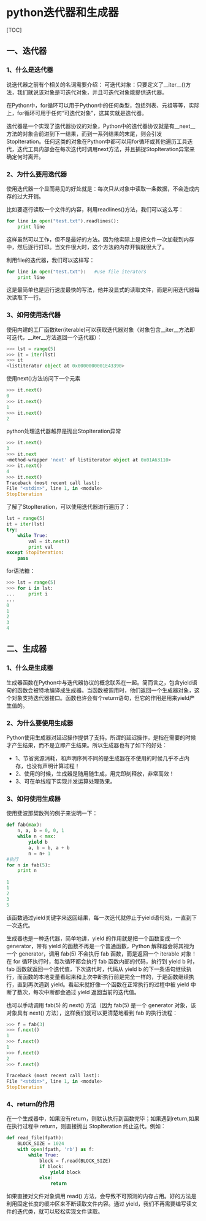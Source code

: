 # python迭代器和生成器
[TOC]

## 一、迭代器

### 1、什么是迭代器

说迭代器之前有个相关的名词需要介绍：
可迭代对象：只要定义了__iter__()方法，我们就说该对象是可迭代对象，并且可迭代对象能提供迭代器。

在Python中，for循环可以用于Python中的任何类型，包括列表、元祖等等，实际上，for循环可用于任何“可迭代对象”，这其实就是迭代器。

迭代器是一个实现了迭代器协议的对象，Python中的迭代器协议就是有__next__方法的对象会前进到下一结果，而到一系列结果的末尾，则会引发StopIteration。任何这类的对象在Python中都可以用for循环或其他遍历工具迭代，迭代工具内部会在每次迭代时调用next方法，并且捕捉StopIteration异常来确定何时离开。

### 2、为什么要用迭代器
使用迭代器一个显而易见的好处就是：每次只从对象中读取一条数据，不会造成内存的过大开销。

比如要逐行读取一个文件的内容，利用readlines()方法，我们可以这么写：

```python
for line in open("test.txt").readlines():
    print line
```

这样虽然可以工作，但不是最好的方法。因为他实际上是把文件一次加载到内存中，然后逐行打印。当文件很大时，这个方法的内存开销就很大了。

利用file的迭代器，我们可以这样写：

```python
for line in open("test.txt"):   #use file iterators
    print line
```

这是最简单也是运行速度最快的写法，他并没显式的读取文件，而是利用迭代器每次读取下一行。

### 3、如何使用迭代器

使用内建的工厂函数iter(iterable)可以获取迭代器对象（对象包含__iter__方法即可迭代，__iter__方法返回一个迭代器）：

```python
>>> lst = range(5)
>>> it = iter(lst)
>>> it
<listiterator object at 0x0000000001E43390>
```

使用next()方法访问下一个元素

```python
>>> it.next()
0
>>> it.next()
1
>>> it.next()
2
```

python处理迭代器越界是抛出StopIteration异常

```python
>>> it.next()
3
>>> it.next
<method-wrapper 'next' of listiterator object at 0x01A63110>
>>> it.next()
4
>>> it.next()
Traceback (most recent call last):
File "<stdin>", line 1, in <module>
StopIteration
```

了解了StopIteration，可以使用迭代器进行遍历了：

```python
lst = range(5)
it = iter(lst)
try:
    while True:
        val = it.next()
        print val
except StopIteration:
    pass
```

for语法糖：

```python
>>> lst = range(5)
>>> for i in lst:
...     print i
...
0
1
2
3
4
```

## 二、生成器

### 1、什么是生成器

生成器函数在Python中与迭代器协议的概念联系在一起。简而言之，包含yield语句的函数会被特地编译成生成器。当函数被调用时，他们返回一个生成器对象，这个对象支持迭代器接口。函数也许会有个return语句，但它的作用是用来yield产生值的。

### 2、为什么要使用生成器

Python使用生成器对延迟操作提供了支持。所谓的延迟操作，是指在需要的时候才产生结果，而不是立即产生结果。所以生成器也有了如下的好处：
- 1、节省资源消耗，和声明序列不同的是生成器在不使用的时候几乎不占内存，也没有声明计算过程！
- 2、使用的时候，生成器是随用随生成，用完即刻释放，非常高效！
- 3、可在单线程下实现并发运算处理效果。

### 3、如何使用生成器

使用斐波那契数列的例子来说明一下：

```python
def fab(max):
    n, a, b = 0, 0, 1
    while n < max:
        yield b
        a, b = b, a + b
        n = n+ 1
#执行
for n in fab(5):
    print n
    
1
1
2
3
5
```

该函数通过yield关键字来返回结果，每一次迭代就停止于yield语句处，一直到下一次迭代。

生成器也是一种迭代器，简单地讲，yield 的作用就是把一个函数变成一个 generator，带有 yield 的函数不再是一个普通函数，Python 解释器会将其视为一个 generator，调用 fab(5) 不会执行 fab 函数，而是返回一个 iterable 对象！在 for 循环执行时，每次循环都会执行 fab 函数内部的代码，执行到 yield b 时，fab 函数就返回一个迭代值，下次迭代时，代码从 yield b 的下一条语句继续执行，而函数的本地变量看起来和上次中断执行前是完全一样的，于是函数继续执行，直到再次遇到 yield。看起来就好像一个函数在正常执行的过程中被 yield 中断了数次，每次中断都会通过 yield 返回当前的迭代值。

也可以手动调用 fab(5) 的 next() 方法（因为 fab(5) 是一个 generator 对象，该对象具有 next() 方法），这样我们就可以更清楚地看到 fab 的执行流程：

```python
>>> f = fab(3)
>>> f.next()
1
>>> f.next()
1
>>> f.next()
2
>>> f.next()
 
Traceback (most recent call last):
File "<stdin>", line 1, in <module>
StopIteration
```

### 4、return的作用

在一个生成器中，如果没有return，则默认执行到函数完毕；如果遇到return,如果在执行过程中 return，则直接抛出 StopIteration 终止迭代。例如：

```python
def read_file(fpath): 
    BLOCK_SIZE = 1024 
    with open(fpath, 'rb') as f: 
        while True: 
            block = f.read(BLOCK_SIZE) 
            if block: 
                yield block 
            else: 
                return
```

如果直接对文件对象调用 read() 方法，会导致不可预测的内存占用。好的方法是利用固定长度的缓冲区来不断读取文件内容。通过 yield，我们不再需要编写读文件的迭代类，就可以轻松实现文件读取。